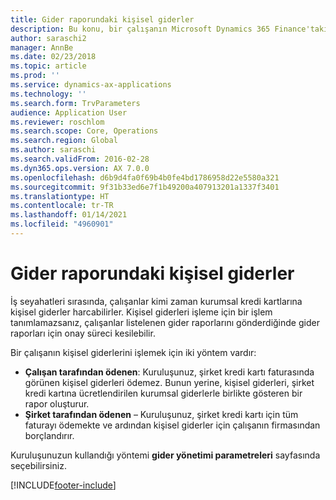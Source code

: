 ```yaml
---
title: Gider raporundaki kişisel giderler
description: Bu konu, bir çalışanın Microsoft Dynamics 365 Finance'taki kişisel giderlerini işlemek için iki yöntemi açıklamaktadır .
author: saraschi2
manager: AnnBe
ms.date: 02/23/2018
ms.topic: article
ms.prod: ''
ms.service: dynamics-ax-applications
ms.technology: ''
ms.search.form: TrvParameters
audience: Application User
ms.reviewer: roschlom
ms.search.scope: Core, Operations
ms.search.region: Global
ms.author: saraschi
ms.search.validFrom: 2016-02-28
ms.dyn365.ops.version: AX 7.0.0
ms.openlocfilehash: d6b9d4fa0f69b4b0fe4bd1786958d22e5580a321
ms.sourcegitcommit: 9f31b33ed6e7f1b49200a407913201a1337f3401
ms.translationtype: HT
ms.contentlocale: tr-TR
ms.lasthandoff: 01/14/2021
ms.locfileid: "4960901"
---
```

# <a name="personal-expenses-on-an-expense-report"></a>Gider raporundaki kişisel giderler

İş seyahatleri sırasında, çalışanlar kimi zaman kurumsal kredi kartlarına kişisel giderler harcabilirler. Kişisel giderleri işleme için bir işlem tanımlamazsanız, çalışanlar listelenen gider raporlarını gönderdiğinde gider raporları için onay süreci kesilebilir. 

Bir çalışanın kişisel giderlerini işlemek için iki yöntem vardır:

- **Çalışan tarafından ödenen**: Kuruluşunuz, şirket kredi kartı faturasında görünen kişisel giderleri ödemez. Bunun yerine, kişisel giderleri, şirket kredi kartına ücretlendirilen kurumsal giderlerle birlikte gösteren bir rapor oluşturur.
- **Şirket tarafından ödenen** – Kuruluşunuz, şirket kredi kartı için tüm faturayı ödemekte ve ardından kişisel giderler için çalışanın firmasından borçlandırır.

Kuruluşunuzun kullandığı yöntemi **gider yönetimi parametreleri** sayfasında seçebilirsiniz.


[!INCLUDE[footer-include](../includes/footer-banner.md)]